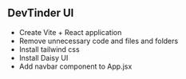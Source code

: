 ## DevTinder UI

- Create Vite + React application
- Remove unnecessary code and files and folders
- Install tailwind css
- Install Daisy UI
- Add navbar component to App.jsx
